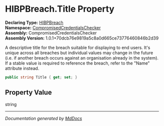 ﻿<!--  
  <auto-generated>   
    The contents of this file were generated by a tool.  
    Changes to this file may be list if the file is regenerated  
  </auto-generated>   
-->

# HIBPBreach.Title Property

**Declaring Type:** [HIBPBreach](../index.md)  
**Namespace:** [CompromisedCredentialsChecker](../../index.md)  
**Assembly:** CompromisedCredentialsChecker  
**Assembly Version:** 1.0.1+70dcb76e9819a5c8a0d665ce73776460846b2d39

A descriptive title for the breach suitable for displaying to end users. It's unique across all breaches but individual values may change in the future (i.e. if another breach occurs against an organisation already in the system). If a stable value is required to reference the breach, refer to the "Name" attribute instead.

```csharp
public string Title { get; set; }
```

## Property Value

string

___

*Documentation generated by [MdDocs](https://github.com/ap0llo/mddocs)*
